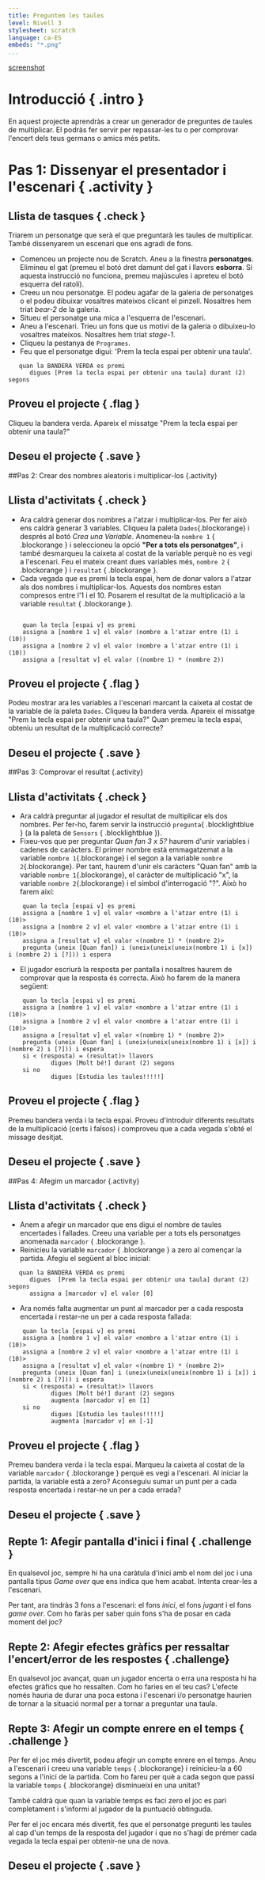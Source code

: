 ---title: Preguntem les tauleslevel: Nivell 3stylesheet: scratchlanguage: ca-ESembeds: "*.png"...[screenshot](00_taules_multiplicar.png)<!--*************************************************************************************************Pràctica creada per: Mireia DosilPràctica 0 2n Trimestre. Nivell 3.		*************************************************************************************************--># Introducció { .intro }En aquest projecte aprendràs a crear un generador de preguntes de taules de multiplicar. El podràs fer servir per repassar-les tu o per comprovar l'encert dels teus germans o amics més petits.<!-- ////////////////////////////////////////////////////////////////////// ////////////////////////////////////////////////////////////////////// --># Pas 1: Dissenyar el presentador i l'escenari { .activity }## Llista de tasques { .check }Triarem un personatge que serà el que preguntarà les taules de multiplicar. També dissenyarem un escenari que ens agradi de fons.+ Comenceu un projecte nou de Scratch. Aneu a la finestra __personatges__. Elimineu el gat (premeu el botó dret damunt del gat i llavors __esborra__. Si aquesta instrucció no funciona, premeu majúscules i apreteu el botó esquerra del ratolí).+ Creeu un nou personatge. El podeu agafar de la galeria de personatges o el podeu dibuixar vosaltres mateixos clicant el pinzell. Nosaltres hem triat *bear-2* de la galeria.+ Situeu el personatge una mica a l'esquerra de l'escenari.+ Aneu a l'escenari. Trieu un fons que us motivi de la galeria o dibuixeu-lo vosaltres mateixos. Nosaltres hem triat *stage-1*.+ Cliqueu la pestanya de `Programes`.+ Feu que el personatge digui: 'Prem la tecla espai per obtenir una taula'.```scratch   quan la BANDERA VERDA es premi      digues [Prem la tecla espai per obtenir una taula] durant (2) segons```## Proveu el projecte { .flag }Cliqueu la bandera verda. Apareix el missatge "Prem la tecla espai per obtenir una taula?"## Deseu el projecte { .save }<!-- ////////////////////////////////////////////////////////////////////// ////////////////////////////////////////////////////////////////////// -->##Pas 2: Crear dos nombres aleatoris i multiplicar-los {.activity}## Llista d'activitats { .check }+ Ara caldrà generar dos nombres a l'atzar i multiplicar-los. Per fer això ens caldrà generar 3 variables. Cliqueu la paleta `Dades`{.blockorange} i després al botó *Crea una Variable*. Anomeneu-la `nombre 1` { .blockorange } i seleccioneu la opció **"Per a tots els personatges"**, i també desmarqueu la caixeta al costat de la variable perquè no es vegi a l'escenari. Feu el mateix creant dues variables més, `nombre 2` { .blockorange } i `resultat` { .blockorange }.+ Cada vegada que es premi la tecla espai, hem de donar valors a l'atzar als dos nombres i multiplicar-los. Aquests dos nombres estan compresos entre l'1 i el 10. Posarem el resultat de la multiplicació a la variable `resultat` { .blockorange }.```scratch	quan la tecla [espai v] es premi	assigna a [nombre 1 v] el valor (nombre a l'atzar entre (1) i (10))	assigna a [nombre 2 v] el valor (nombre a l'atzar entre (1) i (10))	assigna a [resultat v] el valor ((nombre 1) * (nombre 2))```## Proveu el projecte { .flag }Podeu mostrar ara les variables a l'escenari marcant la caixeta al costat de la variable de la paleta `Dades`.  Cliqueu la bandera verda. Apareix el missatge "Prem la tecla espai per obtenir una taula?" Quan premeu la tecla espai, obteniu un resultat de la multiplicació correcte?## Deseu el projecte { .save }<!-- ////////////////////////////////////////////////////////////////////// ////////////////////////////////////////////////////////////////////// -->##Pas 3: Comprovar el resultat {.activity}## Llista d'activitats { .check }+ Ara caldrà preguntar al jugador el resultat de multiplicar els dos nombres. Per fer-ho, farem servir la instrucció `pregunta`{ .blocklightblue } (a la paleta de `Sensors` { .blocklightblue }).+ Fixeu-vos que per preguntar _Quan fan 3 x 5?_ haurem d'unir variables i cadenes de caràcters. El primer nombre està emmagatzemat a la variable `nombre 1`{.blockorange} i el segon a la variable `nombre 2`{.blockorange}. Per tant, haurem d'unir els caràcters "Quan fan" amb la variable  `nombre 1`{.blockorange}, el caràcter de multiplicació "x", la variable  `nombre 2`{.blockorange} i el símbol d'interrogació "?". Això ho farem així:```scratch	quan la tecla [espai v] es premi	assigna a [nombre 1 v] el valor <nombre a l'atzar entre (1) i (10)>	assigna a [nombre 2 v] el valor <nombre a l'atzar entre (1) i (10)>	assigna a [resultat v] el valor <(nombre 1) * (nombre 2)>	pregunta (uneix [Quan fan]) i (uneix(uneix(uneix(nombre 1) i [x]) i (nombre 2) i [?])) i espera```+ El jugador escriurà la resposta per pantalla i nosaltres haurem de comprovar que la resposta és correcta. Això ho farem de la manera següent:```scratch	quan la tecla [espai v] es premi	assigna a [nombre 1 v] el valor <nombre a l'atzar entre (1) i (10)>	assigna a [nombre 2 v] el valor <nombre a l'atzar entre (1) i (10)>	assigna a [resultat v] el valor <(nombre 1) * (nombre 2)>	pregunta (uneix [Quan fan] i (uneix(uneix(uneix(nombre 1) i [x]) i (nombre 2) i [?])) i espera	si < (resposta) = (resultat)> llavors            digues [Molt bé!] durant (2) segons    si no            digues [Estudia les taules!!!!!]```## Proveu el projecte { .flag }Premeu bandera verda i la tecla espai. Proveu d'introduir diferents resultats de la multiplicació (certs i falsos) i comproveu que a cada vegada s'obté el missage desitjat.## Deseu el projecte { .save }<!-- ////////////////////////////////////////////////////////////////////// ////////////////////////////////////////////////////////////////////// -->##Pas 4: Afegim un marcador {.activity}## Llista d'activitats { .check }+ Anem a afegir un marcador que ens digui el nombre de taules encertades i fallades. Creeu una variable per a tots els personatges anomenada `marcador` { .blockorange }.+ Reinicieu la variable `marcador` { .blockorange } a zero al començar la partida. Afegiu el següent al bloc inicial:```scratch   quan la BANDERA VERDA es premi      digues  [Prem la tecla espai per obtenir una taula] durant (2) segons      assigna a [marcador v] el valor [0]```+ Ara només falta augmentar un punt al marcador per a cada resposta encertada i restar-ne un per a cada resposta fallada:```scratch	quan la tecla [espai v] es premi	assigna a [nombre 1 v] el valor <nombre a l'atzar entre (1) i (10)>	assigna a [nombre 2 v] el valor <nombre a l'atzar entre (1) i (10)>	assigna a [resultat v] el valor <(nombre 1) * (nombre 2)>	pregunta (uneix [Quan fan] i (uneix(uneix(uneix(nombre 1) i [x]) i (nombre 2) i [?])) i espera	si < (resposta) = (resultat)> llavors            digues [Molt bé!] durant (2) segons			augmenta [marcador v] en [1]    si no            digues [Estudia les taules!!!!!]			augmenta [marcador v] en [-1]```## Proveu el projecte { .flag }Premeu bandera verda i la tecla espai. Marqueu la caixeta al costat de la variable `marcador` { .blockorange } perquè es vegi a l'escenari. Al iniciar la partida, la variable està a zero? Aconseguiu sumar un punt per a cada resposta encertada i restar-ne un per a cada errada?## Deseu el projecte { .save }## Repte 1: Afegir pantalla d'inici i final { .challenge }En qualsevol joc, sempre hi ha una caràtula d'inici amb el nom del joc i una pantalla tipus *Game over* que ens indica que hem acabat. Intenta crear-les a l'escenari. Per tant, ara tindràs 3 fons a l'escenari: el fons *inici*, el fons *jugant* i el fons *game over*. Com ho faràs per saber quin fons s'ha de posar en cada moment del joc?## Repte 2: Afegir efectes gràfics per ressaltar l'encert/error de les respostes { .challenge}En qualsevol joc avançat, quan un jugador encerta o erra una resposta hi ha efectes gràfics que ho ressalten. Com ho faries en el teu cas? L'efecte només hauria de durar una poca estona i l'escenari i/o personatge haurien de tornar a la situació normal per a tornar a preguntar una taula.## Repte 3: Afegir un compte enrere en el temps { .challenge }Per fer el joc més divertit, podeu afegir un compte enrere en el temps. Aneu a l'escenari i creeu una variable `temps` { .blockorange} i reinicieu-la a 60 segons a l'inici de la partida. Com ho fareu per què a cada segon que passi la variable  `temps` { .blockorange} disminueixi en una unitat?També caldrà que quan la variable temps es faci zero el joc es pari completament i s'informi al jugador de la puntuació obtinguda.Per fer el joc encara més divertit, fes que el personatge pregunti les taules al cap d'un temps de la resposta del jugador i que no s'hagi de prémer cada vegada la tecla espai per obtenir-ne una de nova.## Deseu el projecte { .save }